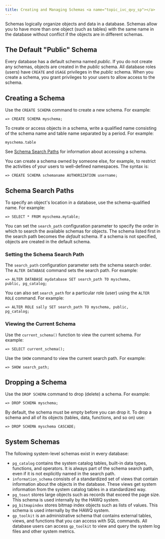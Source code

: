 ```yaml
---
title: Creating and Managing Schemas <a name="topic_ivc_qvy_sp"></a>
---
```


Schemas logically organize objects and data in a database. Schemas allow you to have more than one object \(such as tables\) with the same name in the database without conflict if the objects are in different schemas.

## The Default "Public" Schema <a name="topic18"></a>

Every database has a default schema named *public*. If you do not create any schemas, objects are created in the *public* schema. All database roles \(users\) have `CREATE` and `USAGE` privileges in the *public* schema. When you create a schema, you grant privileges to your users to allow access to the schema.

## Creating a Schema <a name="topic19"></a>

Use the `CREATE SCHEMA` command to create a new schema. For example:

```
=> CREATE SCHEMA myschema;
```

To create or access objects in a schema, write a qualified name consisting of the schema name and table name separated by a period. For example:

```
myschema.table
```

See [Schema Search Paths](#topic20) for information about accessing a schema.

You can create a schema owned by someone else, for example, to restrict the activities of your users to well-defined namespaces. The syntax is:

```
=> CREATE SCHEMA schemaname AUTHORIZATION username;
```

## Schema Search Paths <a name="topic20"></a>

To specify an object's location in a database, use the schema-qualified name. For example:

```
=> SELECT * FROM myschema.mytable;
```

You can set the `search_path` configuration parameter to specify the order in which to search the available schemas for objects. The schema listed first in the search path becomes the *default* schema. If a schema is not specified, objects are created in the default schema.

### Setting the Schema Search Path <a name="topic21"></a>

The `search_path` configuration parameter sets the schema search order. The `ALTER DATABASE` command sets the search path. For example:

```
=> ALTER DATABASE mydatabase SET search_path TO myschema,
public, pg_catalog;
```

You can also set `search_path` for a particular role \(user\) using the `ALTER ROLE` command. For example:

```
=> ALTER ROLE sally SET search_path TO myschema, public,
pg_catalog;
```

### Viewing the Current Schema <a name="topic22"></a>

Use the `current_schema()` function to view the current schema. For example:

```
=> SELECT current_schema();
```

Use the `SHOW` command to view the current search path. For example:

```
=> SHOW search_path;
```

## Dropping a Schema <a name="topic23"></a>

Use the `DROP SCHEMA` command to drop \(delete\) a schema. For example:

```
=> DROP SCHEMA myschema;
```

By default, the schema must be empty before you can drop it. To drop a schema and all of its objects \(tables, data, functions, and so on\) use:

```
=> DROP SCHEMA myschema CASCADE;
```

## System Schemas <a name="topic24"></a>

The following system-level schemas exist in every database:

-   `pg_catalog` contains the system catalog tables, built-in data types, functions, and operators. It is always part of the schema search path, even if it is not explicitly named in the search path.
-   `information_schema` consists of a standardized set of views that contain information about the objects in the database. These views get system information from the system catalog tables in a standardized way.
-   `pg_toast` stores large objects such as records that exceed the page size. This schema is used internally by the HAWQ system.
-   `pg_bitmapindex` stores bitmap index objects such as lists of values. This schema is used internally by the HAWQ system.
-   `gp_toolkit` is an administrative schema that contains external tables, views, and functions that you can access with SQL commands. All database users can access `gp_toolkit` to view and query the system log files and other system metrics.
